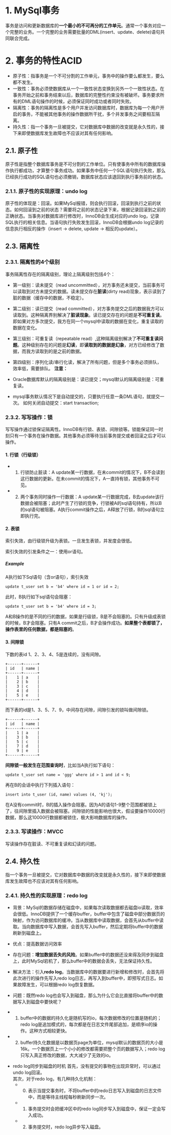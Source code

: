 # 1. MySql事务
事务是访问和更新数据库的**一个最小的不可再分的工作单元**。通常一个事务对应一个完整的业务。一个完整的业务需要批量的DML(insert、update、delete)语句共同联合完成。

# 2. 事务的特性ACID
- 原子性：指事务是一个不可分割的工作单元，事务中的操作要么都发生，要么都不发生。
- 一致性：事务必须使数据库从一个一致性状态变换到另外一个一致性状态。在事务开始之前和事务结束以后，数据库的完整性约束没有被破坏。事务要求所有的DML语句操作的时候，必须保证同时成功或者同时失败。
- 隔离性：事务的隔离性是多个用户并发访问数据库时，数据库为每一个用户开启的事务，不能被其他事务的操作数据所干扰，多个并发事务之间要相互隔离。
- 持久性：指一个事务一旦被提交，它对数据库中数据的改变就是永久性的，接下来即使数据库发生故障也不应该对其有任何影响。

## 2.1. 原子性
原子性是指整个数据库事务是不可分割的工作单位。只有使事务中所有的数据库操作执行都成功，才算整个事务成功。如果事务中任何一个SQL语句执行失败，那么已经执行成功的SQL语句也必须撤销，数据库状态应该退回到执行事务前的状态。

### 2.1.1. 原子性的实现原理：undo log
原子性的体现是：回滚。如果MySql报错，则会执行回滚，回滚到执行之前的状态。如何回滚到之前的状态？需要将之前的状态记录下来，根据记录回滚到之前的正确状态。当事务对数据库进行修改时，InnoDB会生成对应的undo log，记录SQL执行的相关信息。当语句执行失败发生回滚，InnoDB会根据undo log记录的信息执行相反的操作（insert -> delete, update -> 相反的update）。



## 2.3. 隔离性
### 2.3.1. 隔离性的4个级别
事务隔离性存在的隔离级别，理论上隔离级别包括4个：
* 第一级别：读未提交（read uncommitted），对方事务还未提交，当前事务可以读取到对方未提交的数据。读未提交存在**脏读**(dirty read)现象，表示读到了脏的数据（缓存中的数据，不稳定）。

* 第二级别：读已提交（read committed），对方事务提交之后的数据我方可以读取到。这种隔离界别解决了**脏读现象**。读已提交存在的问题是**不可重复读**。即如果对方多次提交，我方在同一个mysql中读取的数据在变化，重复读取的数据在变化。

* 第三级别：可重复读（repeatable read）,这种隔离级别解决了**不可重复读问题**。这种级别存在的问题是**幻读**，即**读取到的数据是幻象**，对方已经修改了数据，而我方读取到的是之前的数据。

* 第四级别：序列化读/串行化读，解决了所有问题，但是多个事务必须排队，效率低，需要排队。
**注意：**
* Oracle数据库默认的隔离级别是：读已提交；mysql默认的隔离级别是：可重复读。 
* mysql事务默认情况下是自动提交的，只要执行任意一条DML语句，就提交一次。 
如何关闭自动提交：start transaction;

### 2.3.2. 写写操作：锁
写写操作通过锁保证隔离性。InnoDB有行锁、表锁、间隙锁等。锁能保证同一时刻只有一个事务在操作数据。其他事务必须等待当前事务提交或者回滚之后才可以操作。

#### 1. 行锁（行级锁）
- 1. 行锁防止脏读：A update某一行数据，在未commit的情况下，B不会读到这行数据的更新。在未commit的情况下，A一直持有锁，其他事务不可见。
- 2. 两个事务同时操作一行数据：A update某一行数据完成，B去update该行数据会被阻塞；此时产生了行锁的竞争，行锁被A的sql语句持有，所以B的sql语句被阻塞。A执行commit操作之后，A释放了行锁，B的sql语句立即执行完。

#### 2. 表锁
索引失效，由行级锁升级为表锁。一旦发生表锁，并发度会很低。

索引失效的引发条件之一：使用or语句。

##### Example
A执行如下Sql语句（含or语句），索引失效
```
update t_user set b = 'b4' where id = 1 or id = 2;
```
此时，B执行如下sql语句会阻塞：
```
update t_user set b = 'b4' where id = 3;
```
A和B操作的是不同的行的数据，如果是行级锁，B是不会阻塞的。只有升级成表锁的时候，B才会阻塞。只有A commit之后，B才会操作成功。**如果整个表都锁了，操作表里的任何数据，都是阻塞的**。

#### 3. 间隙锁
下数的表id 1、2、3、4、5是连续的，没有间隙。
```
+------+------+
| id   | name |
+------+------+
|    1 | a    |
|    2 | b    |
|    3 | c    |
|    4 | d    |
|    5 | e    |
+------+------+
```
而下表的id是1、3、5、7、9，中间存在间隙，间隙引发的锁叫做间隙锁。
```
+------+------+
| id   | name |
+------+------+
|    1 | a    |
|    3 | b    |
|    5 | c    |
|    7 | d    |
|    9 | e    |
+------+------+
```
**间隙锁一般发生在范围查询时**，比如当A执行如下语句：
```
update t_user set name = 'ggg' where id > 1 and id < 9;
```
再在B的会话中执行下列插入语句：
```
insert into t_user (id, name) values (4, 'kj');
```
在A没有commit时，B的插入操作会阻塞。因为A的语句1-9整个范围都被锁上了，往间隙里插入数据会被阻塞。间隙锁的性能影响也很大，假设要操作10000行数据，那么这10000行数据都被锁住，极大影响数据库的操作。

### 2.3.3. 写读操作：MVCC
写读操作存在脏读、不可重复读和幻读的问题。

## 2.4. 持久性
指一个事务一旦被提交，它对数据库中数据的改变就是永久性的，接下来即使数据库发生故障也不应该对其有任何影响。

### 2.4.1. 持久性的实现原理：redo log
* 背景：MySql的数据存储在磁盘中，如果每次读取数据都去磁盘io读取，效率会很低。InnoDB提供了一个缓存buffer，buffer中包含了磁盘中部分数据页的映射，作为访问数据库的缓冲。当从数据库中读取数据，会首先从buffer中读取。当向数据库中写入数据，会首先写入buffer，然后定期将buffer中的数据刷新到磁盘上。

* 优点：提高数据访问效率

* 存在问题：**增加数据丢失的风险**。如果buffer中的数据还没来得及同步到磁盘上，此时MySql宕机了，那么buffer中的数据会丢失，无法保证持久性。

* 解决方法：引入**redo log**。当数据库中的数据要进行新增和修改时，会首先将此次进行的操作先写入redo log日志，再写入到buffer中，即预写式日志。如果故障发生，可以根据redo log恢复数据。

* 问题：既然redo log也会写入到磁盘，那么为什么它会比直接将buffer中的数据写入到磁盘中要快呢？
- 1. buffer中的数据的持久化是随机写的io，每次数据修改的位置是随机的；redo log是追加模式的，每次都是在日志文件尾部追加，是顺序io的操作。这种方式相较更快。
- 2. buffer持久化数据是以数据页page为单位，mysql默认的数据页的大小是16k。一个数据页上一个小小的修改都需要把整个页的数据写入；redo log只写入真正修改的数据，大大减少了无效的io。

* redo log同步到磁盘的时机
首先，没有提交的事物在出现异常时，可以通过undo log回滚。  
其次，对于redo log，有几种持久化机制：
    * 0. 表示当提交事务时，不将buffer中的redo日志写入到磁盘的日志文件中，而是等待主线程每秒刷新同步一次。
    * 1. 事务提交时会把缓冲区中的redo log同步写入到磁盘中，保证一定会写入成功。
    * 2. 事务提交时，redo log异步写入磁盘。
